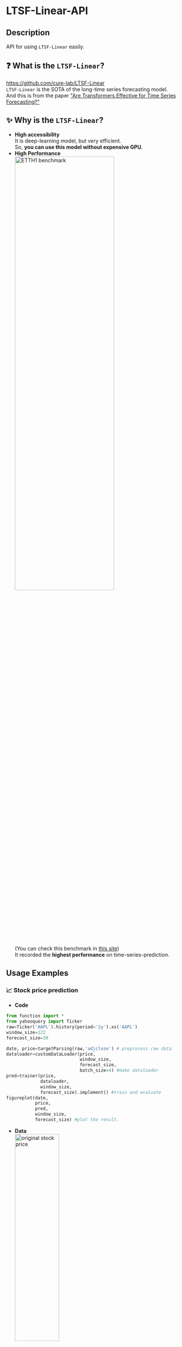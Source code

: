 # LTSF-Linear-API
## Description
API for using `LTSF-Linear` easily.
## ❓ What is the `LTSF-Linear`?
https://github.com/cure-lab/LTSF-Linear   
`LTSF-Linear` is the SOTA of the long-time series forecasting model.  
And this is from the paper ["Are Transformers Effective for Time Series Forecasting?"](https://arxiv.org/abs/2205.13504, "arxiv")
## ✨ Why is the `LTSF-Linear`?
* __High accessibility__  
It is deep-learning model, but very efficient.  
So, __you can use this model without expensive GPU.__
* __High Performance__  
<img src="https://user-images.githubusercontent.com/83653380/231390619-4fe2b936-99e0-469f-bba8-50dd5ac431b4.png" width="75%" height="55%" title="ETTH1 benchmark"></img>  
(You can check this benchmark in [this site](https://paperswithcode.com/sota/time-series-forecasting-on-etth1-720))  
It recorded the __highest performance__ on time-series-prediction.  

## Usage Examples
### 📈 Stock price prediction
* __Code__  
```python
from function import *
from yahooquery import Ticker
raw=Ticker('AAPL').history(period='2y').xs('AAPL')
window_size=122
forecast_size=30

date, price=targetParsing(raw,'adjclose') # preprocess raw data
dataloader=customDataLoader(price,
                            window_size,
                            forecast_size,
                            batch_size=4) #make dataloader
pred=trainer(price,
             dataloader,
             window_size,
             forecast_size).implement() #train and evaluate
figureplot(date,
           price,
           pred,
           window_size,
           forecast_size) #plot the result.
```
* __Data__  
<img src="https://user-images.githubusercontent.com/83653380/231967177-68f284a1-1b41-4fce-ab0b-6a563b3777d3.png" width="50%" height="38%" title="original stock price"></img>  

* __Prediction__  
<img src="https://user-images.githubusercontent.com/83653380/231395184-d6a119bc-a427-4fc0-9826-cd7a17ace163.png" width="80%" height="60%" title="stock price prediciton"></img>  

### 🚗 Mobility average velocity prediction
* __Code__  
```python
from function import *
import pandas as pd
window_size=24*7
forecast_size=24
raw=pd.read_csv('./data/서인천IC-부평IC 평균속도.csv',encoding='CP949').set_index('집계일시').drop('Unnamed: 0',axis=1)
date, data=targetParsing(raw,0,index=True) # preprocess raw data
dataloader=customDataLoader(data,
                            window_size,
                            forecast_size,
                            batch_size=4) #make dataloader
pred=trainer(data,
             dataloader,
             window_size,
             forecast_size).implement() #train and evaluate
figureplot(date,data,pred,window_size,forecast_size) #plot the result.
```
* __Data__

<img src="https://user-images.githubusercontent.com/83653380/231968376-9aeb537f-457b-4c62-a52d-575fc65c0c5f.png" width="50%" height="38%" title="original mobility velocity"></img>  

* __Prediction__  

<img src="https://user-images.githubusercontent.com/83653380/231968631-0eddb9c0-6216-433e-84cc-3ff796791e88.png" width="80%" height="60%" title="mobility velocity prediciton"></img>  
